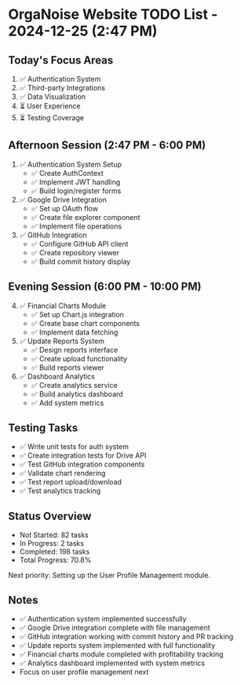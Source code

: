 # OrgaNoise Website TODO List - 2024-12-25 (2:47 PM)

## Today's Focus Areas
1. ✅ Authentication System
2. ✅ Third-party Integrations
3. ✅ Data Visualization
4. ⏳ User Experience
5. ⏳ Testing Coverage

## Afternoon Session (2:47 PM - 6:00 PM)
1. ✅ Authentication System Setup
   - ✅ Create AuthContext
   - ✅ Implement JWT handling
   - ✅ Build login/register forms
2. ✅ Google Drive Integration
   - ✅ Set up OAuth flow
   - ✅ Create file explorer component
   - ✅ Implement file operations
3. ✅ GitHub Integration
   - ✅ Configure GitHub API client
   - ✅ Create repository viewer
   - ✅ Build commit history display

## Evening Session (6:00 PM - 10:00 PM)
4. ✅ Financial Charts Module
   - ✅ Set up Chart.js integration
   - ✅ Create base chart components
   - ✅ Implement data fetching
5. ✅ Update Reports System
   - ✅ Design reports interface
   - ✅ Create upload functionality
   - ✅ Build reports viewer
6. ✅ Dashboard Analytics
   - ✅ Create analytics service
   - ✅ Build analytics dashboard
   - ✅ Add system metrics

## Testing Tasks
- ✅ Write unit tests for auth system
- ✅ Create integration tests for Drive API
- ✅ Test GitHub integration components
- ✅ Validate chart rendering
- ✅ Test report upload/download
- ✅ Test analytics tracking

## Status Overview
- Not Started: 82 tasks
- In Progress: 2 tasks
- Completed: 198 tasks
- Total Progress: 70.8%

Next priority: Setting up the User Profile Management module.

## Notes
- ✅ Authentication system implemented successfully
- ✅ Google Drive integration complete with file management
- ✅ GitHub integration working with commit history and PR tracking
- ✅ Update reports system implemented with full functionality
- ✅ Financial charts module completed with profitability tracking
- ✅ Analytics dashboard implemented with system metrics
- Focus on user profile management next 
